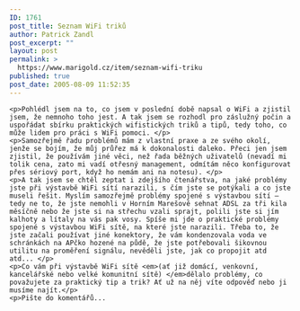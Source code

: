 ```yaml
---
ID: 1761
post_title: Seznam WiFi triků
author: Patrick Zandl
post_excerpt: ""
layout: post
permalink: >
  https://www.marigold.cz/item/seznam-wifi-triku
published: true
post_date: 2005-08-09 11:52:35
---
```

	<p>Pohlédl jsem na to, co jsem v poslední době napsal o WiFi a zjistil jsem, že nemnoho toho jest. A tak jsem se rozhodl pro záslužný počin a uspořádat sbírku praktických wifistických triků a tipů, tedy toho, co může lidem pro práci s WiFi pomoci. </p>
	<p>Samozřejmě řadu problémů mám z vlastní praxe a ze svého okolí, jenže se bojím, že můj průřez má k dokonalosti daleko. Přeci jen jsem zjistil, že používám jiné věci, než řada běžných uživatelů (nevadí mi tolik cena, zato mi vadí otřesný management, odmítám něco konfigurovat přes sériový port, když ho nemám ani na notesu). </p>
	<p>A tak jsem se chtěl zeptat i zdejšího čtenářstva, na jaké problémy jste při výstavbě WiFi sítí narazili, s čím jste se potýkali a co jste museli řešit. Myslím samozřejmě problémy spojené s výstavbou sítí – tedy ne to, že jste nemohli v Horním Marešově sehnat ADSL za tři kila měsíčně nebo že jste si na střechu vzali sprajt, polili jste si jím kalhoty a lítaly na vás pak vosy. Spíše mi jde o praktické problémy spojené s výstavbou WiFi sítě, na které jste narazili. Třeba to, že jste začali používat jiné konektory, že vám kondenzovala voda ve schránkách na APčko hozené na půdě, že jste potřebovali šikovnou utilitu na proměření signálu, nevěděli jste, jak co propojit atd atd... </p>
	<p>Co vám při výstavbě WiFi sítě <em>(ať již domácí, venkovní, kancelářské nebo velké komunitní sítě) </em>dělalo problémy, co považujete za praktický tip a trik? Ať už na něj víte odpověď nebo ji musíme najít.</p>
	<p>Pište do komentářů...
</p>